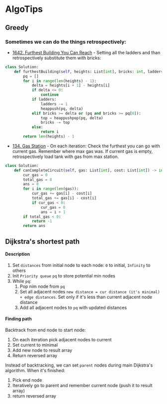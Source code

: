 # AlgoTips

## Greedy

### Sometimes we can do the things retrospectively:

- [1642. Furthest Building You Can Reach](https://leetcode.com/problems/furthest-building-you-can-reach/description/) - Setting all the ladders and than retrospectively substitute them with bricks:

```py
class Solution:
    def furthestBuilding(self, heights: List[int], bricks: int, ladders: int) -> int:
        pq = []
        for i in range(len(heights) - 1):
            delta = heights[i + 1] - heights[i]
            if delta <= 0:
                continue
            if ladders:
                ladders -= 1
                heappush(pq, delta)
            elif bricks >= delta or (pq and bricks >= pq[0]):
                top = heappushpop(pq, delta)
                bricks -= top
            else:
                return i
        return len(heights) - 1
```

- [134. Gas Station](https://leetcode.com/problems/gas-station/) - On each iteration: Check the furthest you can go with current gas. Remember where max gas was. If current gas is empty, retrospectively load tank with gas from max station.

```py
class Solution:
    def canCompleteCircuit(self, gas: List[int], cost: List[int]) -> int:
        cur_gas = 0
        total_gas = 0
        ans = 0
        for i in range(len(gas)):
            cur_gas += gas[i] - cost[i]
            total_gas += gas[i] - cost[i]
            if cur_gas < 0:
                cur_gas = 0
                ans = i + 1
        if total_gas < 0:
            return -1
        return ans
```

## Dijkstra's shortest path

#### Description

1. Set `distances` from initial node to each node: `0` to initial, `Infinity` to others
2. Init `Priority queue` `pq` to store potential min nodes
3. While `pq`:
   1. Pop nim node from `pq`
   2. Set all adjacent nodes `new distance = cur distance (it's minimal) + edge distances`. Set only if it's less than current adjacent node distance
   3. Add all adjacent nodes to `pq` with updated distances

#### Finding path

Backtrack from end node to start node:

1. On each iteration pick adjacent nodes to current
2. Set current to minimal
3. Add new node to result array
4. Return reversed array

Instead of backtracking, we can set `parent` nodes during main Dijkstra's algorithm. When it's finished:

1. Pick end node
2. Iteratively go to parent and remember current node (push it to result array)
3. return reversed array

